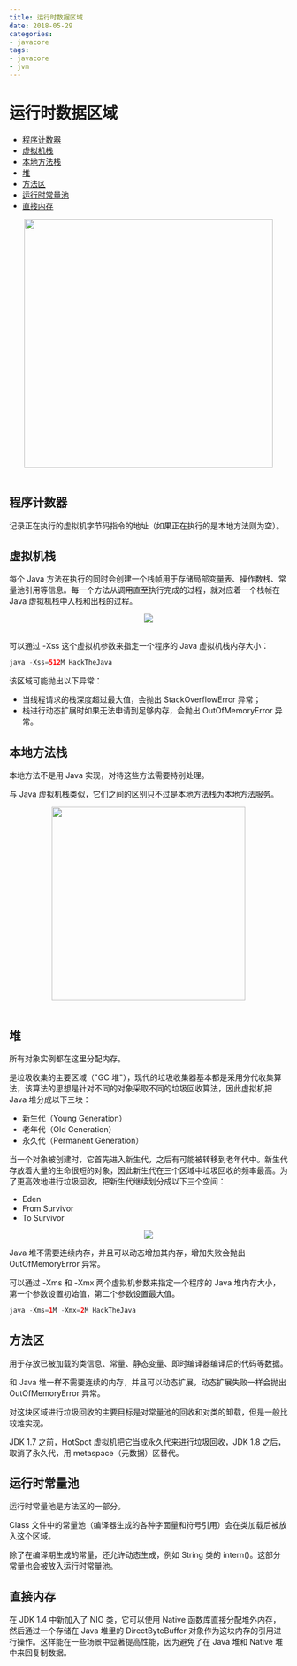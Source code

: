 ```yaml
---
title: 运行时数据区域
date: 2018-05-29
categories:
- javacore
tags:
- javacore
- jvm
---
```


# 运行时数据区域

<!-- TOC -->

* [程序计数器](#程序计数器)
* [虚拟机栈](#虚拟机栈)
* [本地方法栈](#本地方法栈)
* [堆](#堆)
* [方法区](#方法区)
* [运行时常量池](#运行时常量池)
* [直接内存](#直接内存)

<!-- /TOC -->


<div align="center">
<img src="https://raw.githubusercontent.com/dunwu/images/master/images/java/jvm/jmm-运行时数据区域.png" width="450"/>
</div><br>

## 程序计数器

记录正在执行的虚拟机字节码指令的地址（如果正在执行的是本地方法则为空）。

## 虚拟机栈

每个 Java 方法在执行的同时会创建一个栈帧用于存储局部变量表、操作数栈、常量池引用等信息。每一个方法从调用直至执行完成的过程，就对应着一个栈帧在 Java 虚拟机栈中入栈和出栈的过程。

<div align="center">
<img src="https://raw.githubusercontent.com/dunwu/images/master/images/java/jvm/jmm-虚拟机栈.png" />
</div><br>

可以通过 -Xss 这个虚拟机参数来指定一个程序的 Java 虚拟机栈内存大小：

```java
java -Xss=512M HackTheJava
```

该区域可能抛出以下异常：

- 当线程请求的栈深度超过最大值，会抛出 StackOverflowError 异常；
- 栈进行动态扩展时如果无法申请到足够内存，会抛出 OutOfMemoryError 异常。

## 本地方法栈

本地方法不是用 Java 实现，对待这些方法需要特别处理。

与 Java 虚拟机栈类似，它们之间的区别只不过是本地方法栈为本地方法服务。

<div align="center">
<img src="https://raw.githubusercontent.com/dunwu/images/master/images/java/jvm/jmm-本地方法栈.gif" width="350" />
</div><br>

## 堆

所有对象实例都在这里分配内存。

是垃圾收集的主要区域（"GC 堆"），现代的垃圾收集器基本都是采用分代收集算法，该算法的思想是针对不同的对象采取不同的垃圾回收算法，因此虚拟机把 Java 堆分成以下三块：

- 新生代（Young Generation）
- 老年代（Old Generation）
- 永久代（Permanent Generation）

当一个对象被创建时，它首先进入新生代，之后有可能被转移到老年代中。新生代存放着大量的生命很短的对象，因此新生代在三个区域中垃圾回收的频率最高。为了更高效地进行垃圾回收，把新生代继续划分成以下三个空间：

- Eden
- From Survivor
- To Survivor

<div align="center">
<img src="https://raw.githubusercontent.com/dunwu/images/master/images/java/jvm/jmm-堆.gif" />
</div>

Java 堆不需要连续内存，并且可以动态增加其内存，增加失败会抛出 OutOfMemoryError 异常。

可以通过 -Xms 和 -Xmx 两个虚拟机参数来指定一个程序的 Java 堆内存大小，第一个参数设置初始值，第二个参数设置最大值。

```java
java -Xms=1M -Xmx=2M HackTheJava
```

## 方法区

用于存放已被加载的类信息、常量、静态变量、即时编译器编译后的代码等数据。

和 Java 堆一样不需要连续的内存，并且可以动态扩展，动态扩展失败一样会抛出 OutOfMemoryError 异常。

对这块区域进行垃圾回收的主要目标是对常量池的回收和对类的卸载，但是一般比较难实现。

JDK 1.7 之前，HotSpot 虚拟机把它当成永久代来进行垃圾回收，JDK 1.8 之后，取消了永久代，用 metaspace（元数据）区替代。

## 运行时常量池

运行时常量池是方法区的一部分。

Class 文件中的常量池（编译器生成的各种字面量和符号引用）会在类加载后被放入这个区域。

除了在编译期生成的常量，还允许动态生成，例如 String 类的 intern()。这部分常量也会被放入运行时常量池。

## 直接内存

在 JDK 1.4 中新加入了 NIO 类，它可以使用 Native 函数库直接分配堆外内存，然后通过一个存储在 Java 堆里的 DirectByteBuffer 对象作为这块内存的引用进行操作。这样能在一些场景中显著提高性能，因为避免了在 Java 堆和 Native 堆中来回复制数据。
